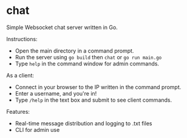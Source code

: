 # chat
Simple Websocket chat server written in Go.

Instructions:
- Open the main directory in a command prompt.
- Run the server using `go build` then `chat` or `go run main.go`
- Type `help` in the command window for admin commands.

As a client:
- Connect in your browser to the IP written in the command prompt.
- Enter a username, and you're in!
- Type `/help` in the text box and submit to see client commands.

Features:
- Real-time message distribution and logging to .txt files
- CLI for admin use
